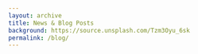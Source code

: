 ```yaml
---
layout: archive
title: News & Blog Posts
background: https://source.unsplash.com/Tzm3Oyu_6sk
permalink: /blog/
---
```


<!-- Content here would shop up above your list of posts -->

